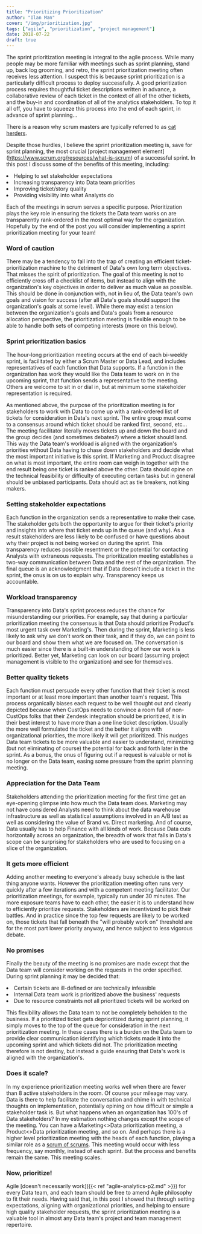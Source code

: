 ```yaml
---
title: "Prioritizing Prioritization"
author: "Ilan Man"
cover: "/img/prioritization.jpg"
tags: ["agile", "prioritization", "project management"]
date: 2018-07-22
draft: true
---
```


The sprint prioritization meeting is integral to the agile process. While many people may be more familiar with meetings such as sprint planning, stand up, back log grooming, and retro, the sprint prioritization meeting often receives less attention. I suspect this is because sprint prioritization is a particularly difficult process to deploy successfully. A good prioritization process requires thoughtful ticket descriptions written in advance, a collaborative review of each ticket in the context of all of the other tickets, and the buy-in and coordination of all of the analytics stakeholders. To top it all off, you have to squeeze this process into the end of each sprint, in advance of sprint planning... 

There is a reason why scrum masters are typically referred to as [cat herders](https://www.google.com/search?ei=GVYpW66lCdHX5gLDsbegDg&q=%22scrum+master%22+%26+%22cat+herder%22&oq=%22scrum+master%22+%26+%22cat+herder%22&gs_l=psy-ab.3..33i160k1.5030.9792.0.10255.6.6.0.0.0.0.139.663.1j5.6.0....0...1c.1.64.psy-ab..0.1.139....0.M519ryGOesY).

<!--more-->

Despite those hurdles, I believe the sprint prioritization meeting is, save for sprint planning, the most crucial [project management element] (https://www.scrum.org/resources/what-is-scrum) of a successful sprint. In this post I discuss some of the benefits of this meeting, including:

<li>Helping to set stakeholder expectations
<li>Increasing transparency into Data team priorities
<li>Improving ticket/story quality
<li>Providing visibility into what Analysts do

Each of the meetings in scrum serves a specific purpose. Prioritization plays the key role in ensuring the tickets the Data team works on are transparently rank-ordered in the most optimal way for the organization. Hopefully by the end of the post you will consider implementing a sprint prioritization meeting for your team!

### Word of caution

There may be a tendency to fall into the trap of creating an efficient ticket-prioritization machine to the detriment of Data's own long term objectives. That misses the spirit of prioritization. The goal of this meeting is not to efficiently cross off a checklist of items, but instead to align with the organization's key objectives in order to deliver as much value as possible. This should be done in conjunction with, not in lieu of, the Data team's own goals and vision for success (after all Data's goals should support the organization's goals at some level). While there may exist a tension between the organization's goals and Data's goals from a resource allocation perspective, the prioritization meeting is flexible enough to be able to handle both sets of competing interests (more on this below).

### Sprint prioritization basics

The hour-long prioritization meeting occurs at the end of each bi-weekly sprint, is facilitated by either a Scrum Master or Data Lead, and includes representatives of each function that Data supports. If a function in the organization has work they would like the Data team to work on in the upcoming sprint, that function sends a representative to the meeting. Others are welcome to sit in or dial in, but at minimum some stakeholder representation is required.

As mentioned above, the purpose of the prioritization meeting is for stakeholders to work with Data to come up with a rank-ordered list of tickets for consideration in Data's next sprint. The entire group must come to a consensus around which ticket should be ranked first, second, etc... The meeting facilitator literally moves tickets up and down the board and the group decides (and sometimes debates?) where a ticket should land. This way the Data team's workload is aligned with the organization's priorities without Data having to chase down stakeholders and decide what the most important initiative is this sprint. If Marketing and Product disagree on what is most important, the entire room can weigh in together with the end result being one ticket is ranked above the other. Data should opine on the technical feasibility or difficulty of executing certain tasks but in general should be unbiased participants. Data should act as tie breakers, not king makers. 

### Setting stakeholder expectations

Each function in the organization sends a representative to make their case. The stakeholder gets both the opportunity to argue for their ticket's priority and insights into where that ticket ends up in the queue (and why). As a result stakeholders are less likely to be confused or have questions about why their project is not being worked on during the sprint. This transparency reduces possible resentment or the potential for contacting Analysts with extraneous requests. The prioritization meeting establishes a two-way communication between Data and the rest of the organization. The final queue is an acknowledgment that if Data doesn't include a ticket in the sprint, the onus is on us to explain why. Transparency keeps us accountable.

### Workload transparency

Transparency into Data's sprint process reduces the chance for misunderstanding our priorities. For example, say that during a particular prioritization meeting the consensus is that Data should prioritize Product's most urgent task over Marketing's. Then during the sprint, Marketing is less likely to ask why we don't work on their task, and if they do, we can point to our board and show them what we are focused on. The conversation is much easier since there is a built-in understanding of how our work is prioritized. Better yet, Marketing can look on our board (assuming project management is visible to the organization) and see for themselves.

### Better quality tickets

Each function must persuade every other function that their ticket is most important or at least more important than another team's request. This process organically biases each request to be well thought out and clearly depicted because when CustOps needs to convince a room full of non-CustOps folks that their Zendesk integration should be prioritized, it is in their best interest to have more than a one line ticket description. Usually the more well formulated the ticket and the better it aligns with organizational priorities, the more likely it will get prioritized. This nudges Data team tickets to be more valuable and easier to understand, minimizing (but not eliminating of course) the potential for back and forth later in the sprint. As a bonus, the onus of figuring out if a request is valuable or not is no longer on the Data team, easing some pressure from the sprint planning meeting.

### Appreciation for the Data Team

Stakeholders attending the prioritization meeting for the first time get an eye-opening glimpse into how much the Data team does. Marketing may not have considered Analysts need to think about the data warehouse infrastructure as well as statistical assumptions involved in an A/B test as well as considering the value of Brand vs. Direct marketing. And of course, Data usually has to help Finance with all kinds of work. Because Data cuts horizontally across an organization, the breadth of work that falls in Data's scope can be surprising for stakeholders who are used to focusing on a slice of the organization.

### It gets more efficient

Adding another meeting to everyone's already busy schedule is the last thing anyone wants. However the prioritization meeting often runs very quickly after a few iterations and with a competent meeting facilitator. Our prioritization meetings, for example, typically run under 30 minutes. The more exposure teams have to each other, the easier it is to understand how to efficiently prioritize requests. Stakeholders are incentivized to pick their battles. And in practice since the top few requests are likely to be worked on, those tickets that fall beneath the "will probably work on" threshold are for the most part lower priority anyway, and hence subject to less vigorous debate.

### No promises

Finally the beauty of the meeting is no promises are made except that the Data team will consider working on the requests in the order specified. During sprint planning it may be decided that:

<li>Certain tickets are ill-defined or are technically infeasible
<li>Internal Data team work is prioritized above the business' requests
<li>Due to resource constraints not all prioritized tickets will be worked on

This flexibility allows the Data team to not be completely beholden to the business. If a prioritized ticket gets deprioritized during sprint planning, it simply moves to the top of the queue for consideration in the next prioritization meeting. In these cases there is a burden on the Data team to provide clear communication identifying which tickets made it into the upcoming sprint and which tickets did not. The prioritization meeting therefore is not destiny, but instead a guide ensuring that Data's work is aligned with the organization's. 

### Does it scale?

In my experience prioritization meeting works well when there are fewer than 8 active stakeholders in the room. Of course your mileage may vary. Data is there to help facilitate the conversation and chime in with technical thoughts on implementation, potentially opining on how difficult or simple a stakeholder task is. But what happens when an organization has 100's of Data stakeholders? In my estimation nothing changes except the scope of the meeting. You can have a Marketing<>Data prioritization meeting, a Product<>Data prioritization meeting, and so on. And perhaps there is a higher level prioritization meeting with the heads of each function, playing a similar role as a [scrum of scrums](https://www.scruminc.com/scrum-of-scrums/). This meeting would occur with less frequency, say monthly, instead of each sprint. But the process and benefits remain the same. This meeting scales. 

### Now, prioritize!

Agile [doesn't necessarily work]({{< ref "agile-analytics-p2.md" >}}) for every Data team, and each team should be free to amend Agile philosophy to fit their needs. Having said that, in this post I showed that through setting expectations, aligning with organizational priorities, and helping to ensure high quality stakeholder requests, the sprint prioritization meeting is a valuable tool in almost any Data team's project and team management repertoire.
